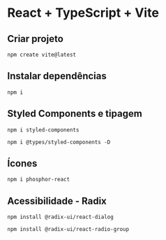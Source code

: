 # React + TypeScript + Vite

## Criar projeto 

`npm create vite@latest`

## Instalar dependências 

`npm i`

## Styled Components e tipagem

`npm i styled-components`

`npm i @types/styled-components -D`

## Ícones

`npm i phosphor-react`

## Acessibilidade - Radix

`npm install @radix-ui/react-dialog`

`npm install @radix-ui/react-radio-group`